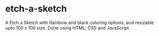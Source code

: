 # etch-a-sketch

A Etch a Sketch with Rainbow and black coloring options, and resizable upto 100 x 100 size.
Done using HTML, CSS and JavaScript.
